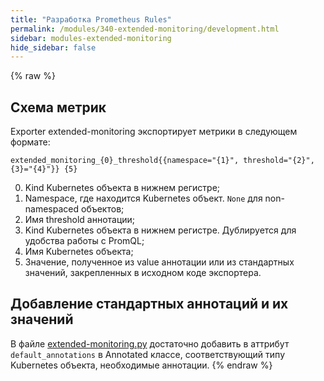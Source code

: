 ```yaml
---
title: "Разработка Prometheus Rules"
permalink: /modules/340-extended-monitoring/development.html
sidebar: modules-extended-monitoring
hide_sidebar: false
---
```


{% raw %}

## Схема метрик

Exporter extended-monitoring экспортирует метрики в следующем формате:
```
extended_monitoring_{0}_threshold{{namespace="{1}", threshold="{2}", {3}="{4}"}} {5}
```

0. Kind Kubernetes объекта в нижнем регистре;
1. Namespace, где находится Kubernetes объект. `None` для non-namespaced объектов;
2. Имя threshold аннотации;
3. Kind Kubernetes объекта в нижнем регистре. Дублируется для удобства работы с PromQL;
4. Имя Kubernetes объекта;
5. Значение, полученное из value аннотации или из стандартных значений, закрепленных в исходном коде экспортера.

## Добавление стандартных аннотаций и их значений

В файле [extended-monitoring.py](https://github.com/deckhouse/deckhouse/tree/master/modules/340-extended-monitoring/images/extended-monitoring/src/extended-monitoring.py) достаточно добавить в аттрибут `default_annotations` в Annotated классе, соответствующий типу Kubernetes объекта, необходимые аннотации.
{% endraw %}
